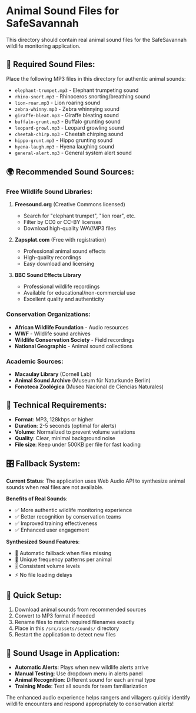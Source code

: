 # Animal Sound Files for SafeSavannah

This directory should contain real animal sound files for the SafeSavannah wildlife monitoring application.

## 🎵 Required Sound Files:

Place the following MP3 files in this directory for authentic animal sounds:

- `elephant-trumpet.mp3` - Elephant trumpeting sound
- `rhino-snort.mp3` - Rhinoceros snorting/breathing sound
- `lion-roar.mp3` - Lion roaring sound
- `zebra-whinny.mp3` - Zebra whinnying sound
- `giraffe-bleat.mp3` - Giraffe bleating sound
- `buffalo-grunt.mp3` - Buffalo grunting sound
- `leopard-growl.mp3` - Leopard growling sound
- `cheetah-chirp.mp3` - Cheetah chirping sound
- `hippo-grunt.mp3` - Hippo grunting sound
- `hyena-laugh.mp3` - Hyena laughing sound
- `general-alert.mp3` - General system alert sound

## 🌍 Recommended Sound Sources:

### Free Wildlife Sound Libraries:
1. **Freesound.org** (Creative Commons licensed)
   - Search for "elephant trumpet", "lion roar", etc.
   - Filter by CC0 or CC-BY licenses
   - Download high-quality WAV/MP3 files

2. **Zapsplat.com** (Free with registration)
   - Professional animal sound effects
   - High-quality recordings
   - Easy download and licensing

3. **BBC Sound Effects Library**
   - Professional wildlife recordings
   - Available for educational/non-commercial use
   - Excellent quality and authenticity

### Conservation Organizations:
- **African Wildlife Foundation** - Audio resources
- **WWF** - Wildlife sound archives
- **Wildlife Conservation Society** - Field recordings
- **National Geographic** - Animal sound collections

### Academic Sources:
- **Macaulay Library** (Cornell Lab)
- **Animal Sound Archive** (Museum für Naturkunde Berlin)
- **Fonoteca Zoológica** (Museo Nacional de Ciencias Naturales)

## 🔧 Technical Requirements:

- **Format**: MP3, 128kbps or higher
- **Duration**: 2-5 seconds (optimal for alerts)
- **Volume**: Normalized to prevent volume variations
- **Quality**: Clear, minimal background noise
- **File size**: Keep under 500KB per file for fast loading

## 🎛️ Fallback System:

**Current Status**: The application uses Web Audio API to synthesize animal sounds when real files are not available.

**Benefits of Real Sounds**:
- ✅ More authentic wildlife monitoring experience
- ✅ Better recognition by conservation teams
- ✅ Improved training effectiveness
- ✅ Enhanced user engagement

**Synthesized Sound Features**:
- 🔄 Automatic fallback when files missing
- 🎵 Unique frequency patterns per animal
- 🎚️ Consistent volume levels
- ⚡ No file loading delays

## 🚀 Quick Setup:

1. Download animal sounds from recommended sources
2. Convert to MP3 format if needed
3. Rename files to match required filenames exactly
4. Place in this `/src/assets/sounds/` directory
5. Restart the application to detect new files

## 🦁 Sound Usage in Application:

- **Automatic Alerts**: Plays when new wildlife alerts arrive
- **Manual Testing**: Use dropdown menu in alerts panel
- **Animal Recognition**: Different sound for each animal type
- **Training Mode**: Test all sounds for team familiarization

The enhanced audio experience helps rangers and villagers quickly identify wildlife encounters and respond appropriately to conservation alerts!